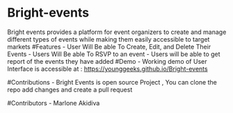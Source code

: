 # Bright-events
Bright events provides a platform for event organizers to create and manage different types of events while making them easily accessible to target markets
#Features
    - User Will Be able To Create, Edit, and Delete Their Events
    - Users Will Be able To RSVP to an event
    - Users will be able to get report of the events they have added
#Demo
    - Working demo of User Interface is accessible at : https://younggeeks.github.io/Bright-events
    
#Contributions
    - Bright Events is open source Project , You can clone the repo add changes and create a pull request 
    
#Contributors
    - Marlone Akidiva
 
